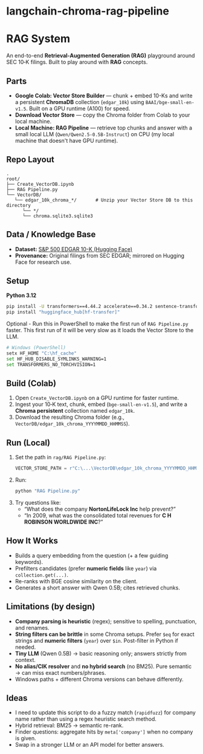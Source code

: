 # langchain-chroma-rag-pipeline  
  
# RAG System

An end-to-end **Retrieval-Augmented Generation (RAG)** playground around SEC 10‑K filings. Built to play around with **RAG** concepts.

## Parts
- **Google Colab: Vector Store Builder** — chunk + embed 10-Ks and write a persistent **ChromaDB** collection (`edgar_10k`) using `BAAI/bge-small-en-v1.5`. Built on a GPU runtime (A100) for speed.
- **Download Vector Store** — copy the Chroma folder from Colab to your local machine.
- **Local Machine: RAG Pipeline** — retrieve top chunks and answer with a small local LLM (`Qwen/Qwen2.5-0.5B-Instruct`) on CPU (my local machine that doesn't have GPU runtime).

## Repo Layout
```
.
root/
├── Create_VectorDB.ipynb
├── RAG Pipeline.py
└── VectorDB/
   └── edgar_10k_chroma_*/       # Unzip your Vector Store DB to this directory 
      └── */               
      └── chroma.sqlite3.sqlite3
```
## Data / Knowledge Base

- **Dataset:** [S&P 500 EDGAR 10-K (Hugging Face)](https://huggingface.co/datasets/jlohding/sp500-edgar-10k)
- **Provenance:** Original filings from SEC EDGAR; mirrored on Hugging Face for research use.


## Setup
**Python 3.12**
```bash
pip install -U transformers==4.44.2 accelerate==0.34.2 sentence-transformers==2.7.0 chromadb
pip install "huggingface_hub[hf-transfer]"
```

Optional - Run this in PowerShell to make the first run of `RAG Pipeline.py` faster.  This first run of it will be very slow as it loads the Vector Store to the LLM.  
```bash
# Windows (PowerShell)
setx HF_HOME "C:\hf_cache"
set HF_HUB_DISABLE_SYMLINKS_WARNING=1
set TRANSFORMERS_NO_TORCHVISION=1
```

## Build (Colab)
1. Open `Create_VectorDB.ipynb` on a GPU runtime for faster runtime.
2. Ingest your 10‑K text, chunk, embed (`bge-small-en-v1.5`), and write a **Chroma persistent** collection named `edgar_10k`.
3. Download the resulting Chroma folder (e.g., `VectorDB/edgar_10k_chroma_YYYYMMDD_HHMMSS`).

## Run (Local)
1. Set the path in `rag/RAG Pipeline.py`:
   ```python
   VECTOR_STORE_PATH = r"C:\...\VectorDB\edgar_10k_chroma_YYYYMMDD_HHMMSS"
   ```
2. Run:
   ```bash
   python "RAG Pipeline.py"
   ```
3. Try questions like:
   - “What does the company **NortonLifeLock Inc** help prevent?”
   - “In 2009, what was the consolidated total revenues for **C H ROBINSON WORLDWIDE INC**?”

## How It Works
- Builds a query embedding from the question (+ a few guiding keywords).
- Prefilters candidates (prefer **numeric fields** like `year`) via `collection.get(...)`.
- Re-ranks with BGE cosine similarity on the client.
- Generates a short answer with Qwen 0.5B; cites retrieved chunks.

## Limitations (by design)
- **Company parsing is heuristic** (regex); sensitive to spelling, punctuation, and renames.
- **String filters can be brittle** in some Chroma setups. Prefer `$eq` for exact strings and **numeric filters** (`year`) over `$in`. Post-filter in Python if needed.
- **Tiny LLM** (Qwen 0.5B) → basic reasoning only; answers strictly from context.
- **No alias/CIK resolver** and **no hybrid search** (no BM25). Pure semantic → can miss exact numbers/phrases.
- Windows paths + different Chroma versions can behave differently.

## Ideas
- I need to update this script to do a fuzzy match (`rapidfuzz`) for company name rather than using a regex heuristic search method.  
- Hybrid retrieval: BM25 → semantic re-rank.
- Finder questions: aggregate hits by `meta['company']` when no company is given.
- Swap in a stronger LLM or an API model for better answers.



